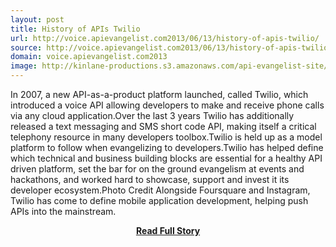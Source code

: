 ```yaml
---
layout: post
title: History of APIs Twilio
url: http://voice.apievangelist.com2013/06/13/history-of-apis-twilio/
source: http://voice.apievangelist.com2013/06/13/history-of-apis-twilio/
domain: voice.apievangelist.com2013
image: http://kinlane-productions.s3.amazonaws.com/api-evangelist-site/blog/twilio-logo.jpeg
---
```


<p>In 2007, a new API-as-a-product platform launched, called Twilio, which introduced a voice API allowing developers to make and receive phone calls via any cloud application.Over the last 3 years Twilio has additionally released a text messaging and SMS short code API, making itself a critical telephony resource in many developers toolbox.Twilio is held up as a model platform to follow when evangelizing to developers.Twilio has helped define which technical and business building blocks are essential for a healthy API driven platform, set the bar for on the ground evangelism at events and hackathons, and worked hard to showcase, support and invest it its developer ecosystem.Photo Credit Alongside Foursquare and Instagram, Twilio has come to define mobile application development, helping push APIs into the mainstream.</p>
<center><p><a href="http://voice.apievangelist.com2013/06/13/history-of-apis-twilio/" style='padding:25px; font-sze:18px; font-weight: bold;'>Read Full Story</a></p></center>

